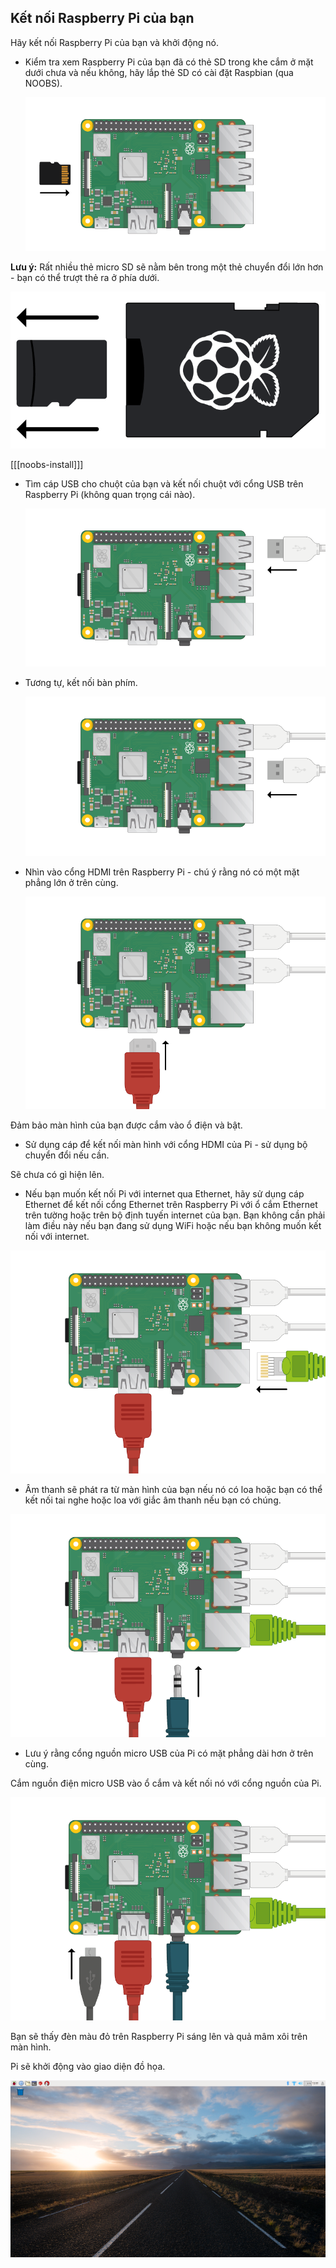 ## Kết nối Raspberry Pi của bạn

Hãy kết nối Raspberry Pi của bạn và khởi động nó.

+ Kiểm tra xem Raspberry Pi của bạn đã có thẻ SD trong khe cắm ở mặt dưới chưa và nếu không, hãy lắp thẻ SD có cài đặt Raspbian (qua NOOBS).
    
    ![ảnh chụp màn hình](images/pi-sd.png)

**Lưu ý:** Rất nhiều thẻ micro SD sẽ nằm bên trong một thẻ chuyển đổi lớn hơn - bạn có thể trượt thẻ ra ở phía dưới.

![hộp thẻ sd](images/sd-card-holder.png)

[[[noobs-install]]]

+ Tìm cáp USB cho chuột của bạn và kết nối chuột với cổng USB trên Raspberry Pi (không quan trọng cái nào).
    
    ![ảnh chụp màn hình](images/pi-mouse.png)

+ Tương tự, kết nối bàn phím.
    
    ![ảnh chụp màn hình](images/pi-keyboard.png)

+ Nhìn vào cổng HDMI trên Raspberry Pi - chú ý rằng nó có một mặt phẳng lớn ở trên cùng.
    
    ![ảnh chụp màn hình](images/pi-hdmi.png)

Đảm bảo màn hình của bạn được cắm vào ổ điện và bật.

+ Sử dụng cáp để kết nối màn hình với cổng HDMI của Pi - sử dụng bộ chuyển đổi nếu cần.

Sẽ chưa có gì hiện lên.

+ Nếu bạn muốn kết nối Pi với internet qua Ethernet, hãy sử dụng cáp Ethernet để kết nối cổng Ethernet trên Raspberry Pi với ổ cắm Ethernet trên tường hoặc trên bộ định tuyến internet của bạn. Bạn không cần phải làm điều này nếu bạn đang sử dụng WiFi hoặc nếu bạn không muốn kết nối với internet.

![ethernet](images/pi-ethernet.png)

+ Âm thanh sẽ phát ra từ màn hình của bạn nếu nó có loa hoặc bạn có thể kết nối tai nghe hoặc loa với giắc âm thanh nếu bạn có chúng.

![tai nghe](images/pi-headphones.png)

+ Lưu ý rằng cổng nguồn micro USB của Pi có mặt phẳng dài hơn ở trên cùng.

Cắm nguồn điện micro USB vào ổ cắm và kết nối nó với cổng nguồn của Pi.

![ảnh chụp màn hình](images/pi-power.png)

Bạn sẽ thấy đèn màu đỏ trên Raspberry Pi sáng lên và quả mâm xôi trên màn hình.

Pi sẽ khởi động vào giao diện đồ họa.

![ảnh chụp màn hình](images/pi-desktop.png)